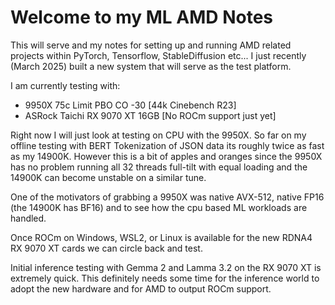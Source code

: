# Welcome to my ML AMD Notes

This will serve and my notes for setting up and running AMD related projects within PyTorch, Tensorflow, StableDiffusion etc... I just recently (March 2025) built a new system that will serve as the test platform.

I am currently testing with:

- 9950X 75c Limit PBO CO -30 [44k Cinebench R23]
- ASRock Taichi RX 9070 XT 16GB [No ROCm support just yet]

Right now I will just look at testing on CPU with the 9950X. So far on my offline testing with BERT Tokenization of JSON data its roughly twice as fast as my 14900K. However this is a bit of apples and oranges since the 9950X has no problem running all 32 threads full-tilt with equal loading and the 14900K can become unstable on a similar tune.

One of the motivators of grabbing a 9950X was native AVX-512, native FP16 (the 14900K has BF16) and to see how the cpu based ML workloads are handled. 

Once ROCm on Windows, WSL2, or Linux is available for the new RDNA4 RX 9070 XT cards we can circle back and test.

Initial inference testing with Gemma 2 and Lamma 3.2 on the RX 9070 XT is extremely quick. This definitely needs some time for the inference world to adopt the new hardware and for AMD to output ROCm support. 